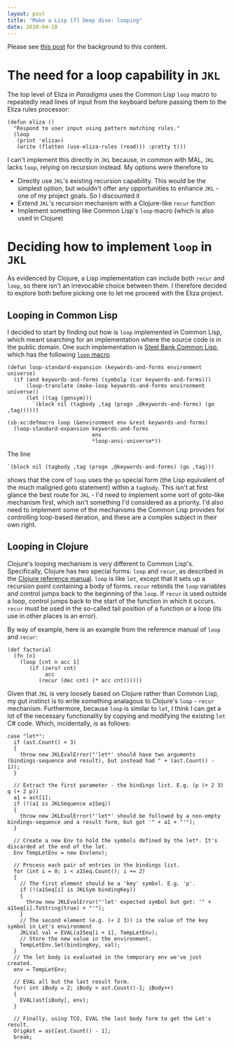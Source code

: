 ```yaml
---
layout: post
title: "Make a Lisp [7] Deep dive: looping"
date: 2020-04-18
---
```


Please see [this post](https://www.non-kinetic-effects.co.uk/blog/2020/04/14/AI-Projects-Eliza) for the background to this content.

# The need for a loop capability in `JKL`

The top level of Eliza in *Paradigms* uses the Common Lisp `loop` macro to repeatedly read lines of input from the keyboard before passing them to the Eliza rules processor:
```
(defun eliza ()
  "Respond to user input using pattern matching rules."
  (loop
   (print 'eliza>)
   (write (flatten (use-eliza-rules (read))) :pretty t)))
```
I can't implement this directly in `JKL` because, in common with MAL, `JKL` lacks `loop`, relying on recursion instead. My options were therefore to
* Directly use `JKL`'s existing recursion capability. This would be the simplest option, but wouldn't offer any opportunities to enhance `JKL` - one of my project goals. So I discounted it
* Extend `JKL`'s recursion mechanism with a Clojure-like `recur` function
* Implement something like Common Lisp's `loop` macro (which is also used in Clojure)

# Deciding how to implement `loop` in `JKL`

As evidenced by Clojure, a Lisp implementation can include both `recur` and `loop`, so there isn't an irrevocable choice between them. I therefore decided to explore both before picking one to let me proceed with the Eliza project.

## Looping in Common Lisp

I decided to start by finding out how is `loop` implemented in Common Lisp, which meant searching for an implementation where the source code is in the public domain. One such implementation is [Steel Bank Common Lisp](https://github.com/sbcl/sbcl), which has the following [`loop` macro](https://github.com/sbcl/sbcl/blob/master/src/code/loop.lisp)

```
(defun loop-standard-expansion (keywords-and-forms environment universe)
  (if (and keywords-and-forms (symbolp (car keywords-and-forms)))
      (loop-translate (make-loop keywords-and-forms environment universe))
      (let ((tag (gensym)))
        `(block nil (tagbody ,tag (progn ,@keywords-and-forms) (go ,tag))))))

(sb-xc:defmacro loop (&environment env &rest keywords-and-forms)
  (loop-standard-expansion keywords-and-forms
                           env
                           *loop-ansi-universe*))
```
The line
```
`(block nil (tagbody ,tag (progn ,@keywords-and-forms) (go ,tag)))
```
shows that the core of `loop` uses the `go` special form (the Lisp equivalent of the much maligned goto statement) within a `tagbody`. This isn't at first glance the best route for `JKL` - I'd need to implement some sort of goto-like mechanism first, which isn't something I'd considered as a priority. I'd also need to implement some of the mechanisms the Common Lisp provides for controlling loop-based iteration, and these are a complex subject in their own right.

## Looping in Clojure

Clojure's looping mechanism is very different to Common Lisp's. Specifically, Clojure has two special forms: `loop` and `recur`, as described in the [Clojure reference manual](https://clojure.org/reference/special_forms). `loop` is like `let`, except that it sets up a recursion point containing a body of forms. `recur` rebinds the `loop` variables and control jumps back to the beginning of the `loop`. If `recur` is used outside a loop, control jumps back to the start of the function in which it occurs. `recur` must be used in the so-called tail position of a function or a loop (its use in other places is an error). 

By way of example, here is an example from the reference manual of `loop` and `recur`:
```
(def factorial
  (fn [n]
    (loop [cnt n acc 1]
       (if (zero? cnt)
            acc
          (recur (dec cnt) (* acc cnt))))))
```

Given that `JKL` is very loosely based on Clojure rather than Common Lisp, my gut instinct is to write something analagous to Clojure's `loop` - `recur` mechanism. Furthermore, because `loop` is similar to `let`, I think I can get a lot of the necessary functionality by copying and modifying the existing `let` C# code. Which, incidentally, is as follows:
```
case "let*":
  if (ast.Count() < 3)
  {
    throw new JKLEvalError("'let*' should have two arguments (bindings-sequence and result), but instead had " + (ast.Count() - 1));
  }

  // Extract the first parameter - the bindings list. E.g. (p (+ 2 3) q (+ 2 p))
  a1 = ast[1];
  if (!(a1 is JKLSequence a1Seq))
  {
    throw new JKLEvalError("'let*' should be followed by a non-empty bindings-sequence and a result form, but got '" + a1 + "'");
  }

  // Create a new Env to hold the symbols defined by the let*. It's discarded at the end of the let.
  Env TempLetEnv = new Env(env);

  // Process each pair of entries in the bindings list.
  for (int i = 0; i < a1Seq.Count(); i += 2)
  {
    // The first element should be a 'key' symbol. E.g. 'p'.
    if (!(a1Seq[i] is JKLSym bindingKey))
    {
      throw new JKLEvalError("'let' expected symbol but got: '" + a1Seq[i].ToString(true) + "'");
    }
    // The second element (e.g. (+ 2 3)) is the value of the key symbol in Let's environment
    JKLVal val = EVAL(a1Seq[i + 1], TempLetEnv);
    // Store the new value in the environment.
    TempLetEnv.Set(bindingKey, val);
  }
  // The let body is evaluated in the temporary env we've just created.
  env = TempLetEnv;

  // EVAL all but the last result form.
  for( int iBody = 2; iBody < ast.Count()-1; iBody++)
  {
    EVAL(ast[iBody], env);
  }

  // Finally, using TCO, EVAL the last body form to get the Let's result.
  OrigAst = ast[ast.Count() - 1];
  break;

```

